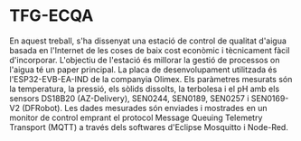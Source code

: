 # TFG-ECQA
En aquest treball, s'ha dissenyat una estació de control de qualitat d'aigua basada en l'Internet de les coses de baix cost econòmic i tècnicament fàcil d'incorporar. L'objectiu de l'estació és millorar la gestió de processos on l'aigua té un paper principal. La placa de desenvolupament utilitzada és l'ESP32-EVB-EA-IND de la companyia Olimex. Els paràmetres mesurats són la temperatura, la pressió, els sòlids dissolts, la terbolesa i el pH amb els sensors DS18B20 (AZ-Delivery), SEN0244, SEN0189, SEN0257 i SEN0169-V2 (DFRobot). Les dades mesurades són enviades i mostrades en un monitor de control emprant el protocol Message Queuing Telemetry Transport (MQTT) a través dels softwares d'Eclipse Mosquitto i Node-Red.
